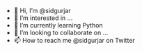 - 👋 Hi, I’m @sidgurjar
- 👀 I’m interested in ...
- 🌱 I’m currently learning Python
- 💞️ I’m looking to collaborate on ...
- 📫 How to reach me @sidgurjar on Twitter

<!---
sidgurjar/sidgurjar is a ✨ special ✨ repository because its `README.md` (this file) appears on your GitHub profile.
You can click the Preview link to take a look at your changes.
--->
